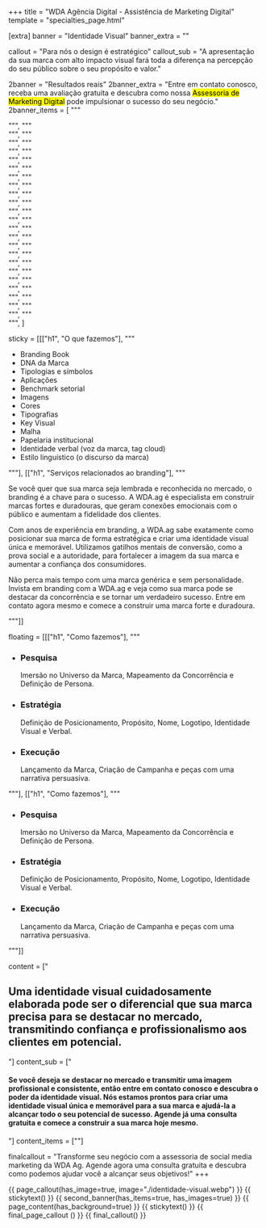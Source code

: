 +++
title = "WDA Agência Digital - Assistência de Marketing Digital"
template = "specialties_page.html"

[extra]
banner = "Identidade Visual"
banner_extra = ""

callout = "Para nós o design é estratégico"
callout_sub = "A apresentação da sua marca com alto impacto visual fará toda a diferença na percepção do seu público sobre o seu propósito e valor."

2banner = "Resultados reais"
2banner_extra = "Entre em contato conosco, receba uma avaliação gratuita e descubra como nossa <mark>Assessoria de Marketing Digital</mark> pode impulsionar o sucesso do seu negócio."
2banner_items = [
  """
  <div class="item">
    <img src="/img/logos/aline-vidal.webp" alt="" />
  </div>
  """,
  """
  <div class="item">
    <img src="/img/logos/alquimia-urban-living.webp" alt="" />
  </div>
  """,
  """
  <div class="item">
    <img src="/img/logos/autonomia-arqueologia.webp" alt="" />
  </div>
  """,
  """
  <div class="item">
    <img src="/img/logos/fixair.webp" alt="" />
  </div>
  """,
  """
  <div class="item">
    <img src="/img/logos/flamengo-park-towers.webp" alt="" />
  </div>
  """,
  """
  <div class="item">
    <img src="/img/logos/folguedo.webp" alt="" />
  </div>
  """,
  """
  <div class="item">
    <img src="/img/logos/gpcon-realizacoes.webp" alt="" />
  </div>
  """,
  """
  <div class="item">
    <img src="/img/logos/instituto-serpa.webp" alt="" />
  </div>
  """,
  """
  <div class="item">
    <img src="/img/logos/karla-nunes-fisioterapia.webp" alt="" />
  </div>
  """,
  """
  <div class="item">
    <img src="/img/logos/ltg-multiservicos.webp" alt="" />
  </div>
  """,
  """
  <div class="item">
    <img src="/img/logos/m3.webp" alt="" />
  </div>
  """,
  """
  <div class="item">
    <img src="/img/logos/mar-tratamento-capilar.webp" alt="" />
  </div>
  """,
  """
  <div class="item">
    <img src="/img/logos/moving-fit.webp" alt="" />
  </div>
  """,
  """
  <div class="item">
    <img src="/img/logos/n8-solutions.webp" alt="" />
  </div>
  """,
  """
  <div class="item">
    <img src="/img/logos/occa-life.webp" alt="" />
  </div>
  """,
  """
  <div class="item">
    <img src="/img/logos/pilialoha-waa.webp" alt="" />
  </div>
  """,
  """
  <div class="item">
    <img src="/img/logos/s2-navegacao.webp" alt="" />
  </div>
  """,
  """
  <div class="item">
    <img src="/img/logos/santa-rosa-open-residencial.webp" alt="" />
  </div>
  """,
  """
  <div class="item">
    <img src="/img/logos/sitio-cabure.webp" alt="" />
  </div>
  """,
  """
  <div class="item">
    <img src="/img/logos/terraco-corcovado.webp" alt="" />
  </div>
  """,
  """
  <div class="item">
    <img src="/img/logos/trip-rio.webp" alt="" />
  </div>
  """,
  """
  <div class="item">
    <img src="/img/logos/tuca.webp" alt="" />
  </div>
  """,
  """
  <div class="item">
    <img src="/img/logos/social-burger.png" alt="" />
  </div>
  """,
  """
  <div class="item">
    <img src="/img/logos/filha-da-terra.png" alt="" />
  </div>
  """,
]


sticky = [[["h1", "O que fazemos"],
""" 
  <ul>
    <li>Branding Book</li>
    <li>DNA da Marca</li>
    <li>Tipologias e símbolos</li>
    <li>Aplicações</li>
    <li>Benchmark setorial</li>
    <li>Imagens</li>
    <li>Cores</li>
    <li>Tipografias</li>
    <li>Key Visual</li>
    <li>Malha</li>
    <li>Papelaria institucional</li>
    <li>Identidade verbal (voz da marca, tag cloud)</li>
    <li>Estilo linguístico (o discurso da marca)</li>
  </ul>
"""],
[["h1", "Serviços relacionados ao branding"],
""" 
  <p>Se você quer que sua marca seja lembrada e reconhecida no mercado, o branding é a chave para o sucesso. A WDA.ag é especialista em construir marcas fortes e duradouras, que geram conexões emocionais com o público e aumentam a fidelidade dos clientes.</p>
  <p>Com anos de experiência em branding, a WDA.ag sabe exatamente como posicionar sua marca de forma estratégica e criar uma identidade visual única e memorável. Utilizamos gatilhos mentais de conversão, como a prova social e a autoridade, para fortalecer a imagem da sua marca e aumentar a confiança dos consumidores.</p>
  <p>Não perca mais tempo com uma marca genérica e sem personalidade. Invista em branding com a WDA.ag e veja como sua marca pode se destacar da concorrência e se tornar um verdadeiro sucesso. Entre em contato agora mesmo e comece a construir uma marca forte e duradoura.</p>
"""]]


floating = [[["h1", "Como fazemos"],
""" 
  <ul>
    <li><h3>Pesquisa</h3> Imersão no Universo da Marca, Mapeamento da Concorrência e Definição de Persona.</li>
    <li><h3>Estratégia</h3> Definição de Posicionamento, Propósito, Nome, Logotipo, Identidade Visual e Verbal.</li>
    <li><h3>Execução</h3> Lançamento da Marca, Criação de Campanha e peças com uma narrativa persuasiva.</li>
  </ul>
"""],
[["h1", "Como fazemos"],
""" 
  <ul>
    <li><h3>Pesquisa</h3> Imersão no Universo da Marca, Mapeamento da Concorrência e Definição de Persona.</li>
    <li><h3>Estratégia</h3> Definição de Posicionamento, Propósito, Nome, Logotipo, Identidade Visual e Verbal.</li>
    <li><h3>Execução</h3> Lançamento da Marca, Criação de Campanha e peças com uma narrativa persuasiva.</li>
  </ul>
"""]]

content = ["<h2>Uma identidade visual cuidadosamente elaborada pode ser o diferencial que sua marca precisa para se destacar no mercado, transmitindo confiança e profissionalismo aos clientes em potencial.</h2>"]
content_sub = ["<h4>Se você deseja se destacar no mercado e transmitir uma imagem profissional e consistente, então entre em contato conosco e descubra o poder da identidade visual. Nós estamos prontos para criar uma identidade visual única e memorável para a sua marca e ajudá-la a alcançar todo o seu potencial de sucesso. Agende já uma consulta gratuita e comece a construir a sua marca hoje mesmo.</h4>"]
content_items = [""]

finalcallout = "Transforme seu negócio com a assessoria de social media marketing da WDA Ag. Agende agora uma consulta gratuita e descubra como podemos ajudar você a alcançar seus objetivos!"
+++

{{ page_callout(has_image=true, image="./identidade-visual.webp") }}
{{ stickytext() }}
{{ second_banner(has_items=true, has_images=true) }}
{{ page_content(has_background=true) }}
{{ stickytext() }}
{{ final_page_callout () }}
{{ final_callout() }}
